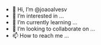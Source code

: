 - 👋 Hi, I’m @joaoalvesv
- 👀 I’m interested in ...
- 🌱 I’m currently learning ...
- 💞️ I’m looking to collaborate on ...
- 📫 How to reach me ...

<!---
joaoalvesv/joaoalvesv is a ✨ special ✨ repository because its `README.md` (this file) appears on your GitHub profile.
You can click the Preview link to take a look at your changes.
--->
